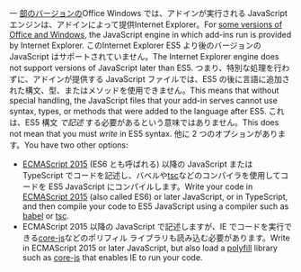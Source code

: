 <span data-ttu-id="26aac-101">一 [部のバージョンの](../concepts/browsers-used-by-office-web-add-ins.md)Office Windows では、アドインが実行される JavaScript エンジンは、アドインによって提供Internet Explorer。</span><span class="sxs-lookup"><span data-stu-id="26aac-101">For [some versions of Office and Windows](../concepts/browsers-used-by-office-web-add-ins.md), the JavaScript engine in which add-ins run is provided by Internet Explorer.</span></span> <span data-ttu-id="26aac-102">このInternet Explorer ES5 より後のバージョンの JavaScript はサポートされていません。</span><span class="sxs-lookup"><span data-stu-id="26aac-102">The Internet Explorer engine does not support versions of JavaScript later than ES5.</span></span> <span data-ttu-id="26aac-103">つまり、特別な処理を行わずに、アドインが提供する JavaScript ファイルでは、ES5 の後に言語に追加された構文、型、またはメソッドを使用できません。</span><span class="sxs-lookup"><span data-stu-id="26aac-103">This means that without special handling, the JavaScript files that your add-in serves cannot use syntax, types, or methods that were added to the language after ES5.</span></span> <span data-ttu-id="26aac-104">これは、ES5 構文 *で記述* する必要があるという意味ではありません。</span><span class="sxs-lookup"><span data-stu-id="26aac-104">This does not mean that you must *write* in ES5 syntax.</span></span> <span data-ttu-id="26aac-105">他に 2 つのオプションがあります。</span><span class="sxs-lookup"><span data-stu-id="26aac-105">You have two other options:</span></span>

- <span data-ttu-id="26aac-106">[ECMAScript 2015](https://www.w3schools.com/Js/js_es6.asp) (ES6 とも呼ばれる) 以降の JavaScript または TypeScript でコードを記述し、バベルや[tsc](https://www.typescriptlang.org/index.html)などの[](https://babeljs.io/)コンパイラを使用してコードを ES5 JavaScript にコンパイルします。</span><span class="sxs-lookup"><span data-stu-id="26aac-106">Write your code in [ECMAScript 2015](https://www.w3schools.com/Js/js_es6.asp) (also called ES6) or later JavaScript, or in TypeScript, and then compile your code to ES5 JavaScript using a compiler such as [babel](https://babeljs.io/) or [tsc](https://www.typescriptlang.org/index.html).</span></span>
- <span data-ttu-id="26aac-107">ECMAScript 2015 以降の JavaScript で記述します[](https://en.wikipedia.org/wiki/Polyfill_(programming))が、IE でコードを実行できる[core-js](https://github.com/zloirock/core-js)などのポリフィル ライブラリも読み込む必要があります。</span><span class="sxs-lookup"><span data-stu-id="26aac-107">Write in ECMAScript 2015 or later JavaScript, but also load a [polyfill](https://en.wikipedia.org/wiki/Polyfill_(programming)) library such as [core-js](https://github.com/zloirock/core-js) that enables IE to run your code.</span></span>
